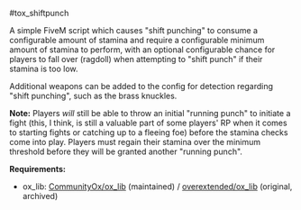 #tox_shiftpunch

A simple FiveM script which causes "shift punching" to consume a configurable amount of stamina and require a configurable minimum amount of stamina to perform, with an optional configurable chance for players to fall over (ragdoll) when attempting to "shift punch" if their stamina is too low.

Additional weapons can be added to the config for detection regarding "shift punching", such as the brass knuckles.

**Note:** Players *will* still be able to throw an initial "running punch" to initiate a fight (this, I think, is still a valuable part of some players' RP when it comes to starting fights or catching up to a fleeing foe) before the stamina checks come into play. Players must regain their stamina over the minimum threshold before they will be granted another "running punch".

**Requirements:**
- ox_lib: [CommunityOx/ox_lib](https://github.com/CommunityOx/ox_lib) (maintained) / [overextended/ox_lib](https://github.com/overextended/ox_lib) (original, archived)
